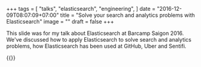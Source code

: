 +++
tags = [
  "talks", "elasticsearch", "engineering",
]
date = "2016-12-09T08:07:09+07:00"
title = "Solve your search and analytics problems with Elasticsearch"
image = ""
draft = false
+++

This slide was for my talk about Elasticsearch at Barcamp Saigon 2016. We've discussed how to apply Elasticsearch to solve search and analytics problems, how Elasticsearch has been used at GitHub, Uber and Sentifi. 

{{<speakerDeck data-id="9fa7022cc8da4e06be30f5e84ab03248" data-ratio="1.77777777777778">}}
